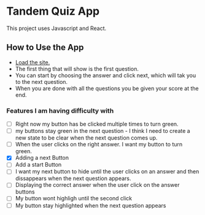 # Tandem Quiz App

This project uses Javascript and React.

## How to Use the App
- [Load the site.](https://tandem-trivia.herokuapp.com/)
- The first thing that will show is the first question.
- You can start by choosing the answer and click next, which will tak you to the next question.
- When you are done with all the questions you be given your score at the end.

### Features I am having difficulty with
- [ ] Right now my button has be clicked multiple times to turn green.
- [ ] my buttons stay green in the next question - I think I need to create a new state to be clear when the next question comes up.
- [ ] When the user clicks on the right answer. I want my button to turn green.
- [x] Adding a next Button
- [ ] Add a start Button
- [ ] I want my next button to hide until the user clicks on an answer and then dissappears when the next question appears.
- [ ] Displaying the correct answer when the user click on the answer buttons
- [ ] My button wont highligh until the second click
- [ ] My button stay highlighted when the next question appears
